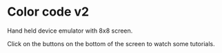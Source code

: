 # Color code v2

Hand held device emulator with 8x8 screen.

Click on the buttons on the bottom of the screen to watch some tutorials.
